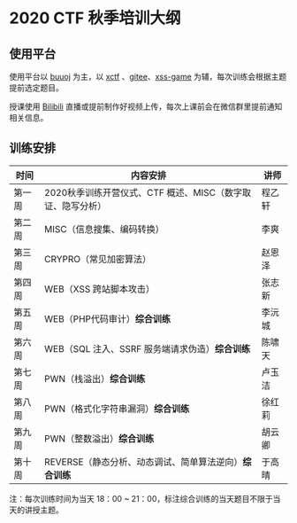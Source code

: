 # 2020 CTF 秋季培训大纲
## 使用平台

使用平台以 [buuoj](https://buuoj.cn/) 为主，以 [xctf](https://adworld.xctf.org.cn/) 、[gitee](https://gitee.com/Desapir_666/CTF-Web-Challenges/tree/master/SSRF/hitcon-2015-lalala)、[xss-game](https://xss-game.appspot.com/level3) 为辅，每次训练会根据主题提前选定题目。

授课使用 [Bilibili](https://www.bilibili.com/) 直播或提前制作好视频上传，每次上课前会在微信群里提前通知相关信息。

## 训练安排

| 时间   | 内容安排                                                   | 讲师   |
| ------ | ---------------------------------------------------------- | ------ |
| 第一周 | 2020秋季训练开营仪式、CTF 概述、MISC（数字取证、隐写分析） | 程乙轩 |
| 第二周 | MISC（信息搜集、编码转换）                                 | 李爽   |
| 第三周 | CRYPRO（常见加密算法）                                     | 赵恩泽 |
| 第四周 | WEB（XSS 跨站脚本攻击）                                    | 张志新 |
| 第五周 | WEB（PHP代码审计）**综合训练**                             | 李沅城 |
| 第六周 | WEB（SQL 注入、SSRF 服务端请求伪造）**综合训练**           | 陈啸天 |
| 第七周 | PWN（栈溢出）**综合训练**                                  | 卢玉洁 |
| 第八周 | PWN（格式化字符串漏洞）**综合训练**                        | 徐红莉 |
| 第九周 | PWN（整数溢出）**综合训练**                                | 胡云卿 |
| 第十周 | REVERSE（静态分析、动态调试、简单算法逆向）**综合训练**    | 于高晴 |

注：每次训练时间为当天 18：00 ~ 21：00，标注综合训练的当天题目不限于当天的讲授主题。
